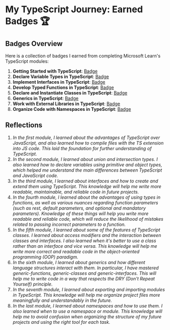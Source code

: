 # My TypeScript Journey: Earned Badges 🏆

## Badges Overview

Here is a collection of badges I earned from completing Microsoft Learn's TypeScript modules:

1. **Getting Started with TypeScript**: [Badge](https://learn.microsoft.com/api/achievements/share/en-us/DialecticalLaw-3762/UF5QPVA3?sharingId=118014F2FDAAD3F5)
2. **Declare Variable Types in TypeScript**: [Badge](https://learn.microsoft.com/api/achievements/share/en-us/DialecticalLaw-3762/4S282ZDK?sharingId=118014F2FDAAD3F5)
3. **Implement Interfaces in TypeScript**: [Badge](https://learn.microsoft.com/api/achievements/share/en-us/DialecticalLaw-3762/N79BHZ7F?sharingId=118014F2FDAAD3F5)
4. **Develop Typed Functions in TypeScript**: [Badge](https://learn.microsoft.com/api/achievements/share/en-us/DialecticalLaw-3762/VKYCZEEM?sharingId=118014F2FDAAD3F5)
5. **Declare and Instantiate Classes in TypeScript**: [Badge](https://learn.microsoft.com/api/achievements/share/en-us/DialecticalLaw-3762/3XLPGSRH?sharingId=118014F2FDAAD3F5)
6. **Generics in TypeScript**: [Badge](https://learn.microsoft.com/api/achievements/share/en-us/DialecticalLaw-3762/HYGKZWK8?sharingId=118014F2FDAAD3F5)
7. **Work with External Libraries in TypeScript**: [Badge](https://learn.microsoft.com/api/achievements/share/en-us/DialecticalLaw-3762/QDAHLAKE?sharingId=118014F2FDAAD3F5)
8. **Organize Code with Namespaces in TypeScript**: [Badge](https://learn.microsoft.com/api/achievements/share/en-us/DialecticalLaw-3762/YVH5K9TR?sharingId=118014F2FDAAD3F5)

## Reflections

1. *In the first module, I learned about the advantages of TypeScript over JavaScript, and also learned how to compile files with the TS extension into JS code. This laid the foundation for further understanding of TypeScript.*
2. *In the second module, I learned about union and intersection types. I also learned how to declare variables using primitive and object types, which helped me understand the main differences between TypeScript and JavaScript code.*
3. *In the third module, I learned about interfaces and how to create and extend them using TypeScript. This knowledge will help me write more readable, maintainable, and reliable code in future projects.*
4. *In the fourth module, I learned about the advantages of using types in functions, as well as various nuances regarding function parameters (such as rest, default parameters, and optional and mandatory parameters). Knowledge of these things will help you write more readable and reliable code, which will reduce the likelihood of mistakes related to passing incorrect parameters to a function.*
5. *In the fifth module, I learned about some of the features of TypeScript classes. I learned about access modifiers and the interaction between classes and interfaces. I also learned when it's better to use a class rather than an interface and vice versa. This knowledge will help me write more correct and readable code in the object-oriented programming (OOP) paradigm.*
6. *In the sixth module, I learned about generics and how different language structures interact with them. In particular, I have mastered generic-functions, generic-classes and generic-interfaces. This will help me to write code in a way that respects the DRY (Don't Repeat Yourself) principle.*
7. *In the seventh module, I learned about exporting and importing modules in TypeScript. This knowledge will help me organize project files more meaningfully and understandably in the future.*
8. *In the last module, I learned about namespaces and how to use them. I also learned when to use a namespace or module. This knowledge will help me to avoid confusion when organizing the structure of my future projects and using the right tool for each task.*